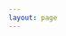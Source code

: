 ```yaml
---
layout: page
---
```


<script setup>
import {
  VPTeamPage,
  VPTeamPageTitle,
  VPTeamMembers
} from 'vitepress/theme'

const members = [
  {
    avatar: 'https://avatars.githubusercontent.com/u/122306263?v=4',
    name: 'JustHappy',
    title: ' Creator',
    links: [
      { icon: 'github', link: 'https://github.com/Simonmie' },
    ]
  },
  {
    avatar: 'https://avatars.githubusercontent.com/u/74483049?s=400&u=102dfac48d0067d9d7a5576134e409590bbfaafe&v=4',
    name: 'Jannik',
    title: 'Developer',
    links: [
      { icon: 'github', link: 'https://github.com/lenran659' },
    ]
  },
  {
    avatar: 'https://avatars.githubusercontent.com/u/131731035?v=4',
    name: 'Pei',
    title: 'UI Designer | Developer',
    links: [
      { icon: 'github', link: 'https://github.com/Dream-2022' },
    ]
  },
  {
    avatar: 'https://avatars.githubusercontent.com/u/184910937?v=4',
    name: 'StriveToLearnCode',
    title: 'Developer',
    links: [
      { icon: 'github', link: 'https://github.com/StriveToLearnCode' },
    ]
  },
  {
    avatar: 'https://avatars.githubusercontent.com/u/86543671?v=4',
    name: 'abining',
    title: 'Developer',
    links: [
      { icon: 'github', link: 'https://github.com/abining?tab=repositories' },
    ]
  },
]
</script>

<VPTeamPage>
  <VPTeamPageTitle>
    <template #title>团队成员</template>
    <template #lead>
      我们是一群热爱开源的人。
    </template>
  </VPTeamPageTitle>

<VPTeamMembers size="small" :members="members" />

</VPTeamPage>
